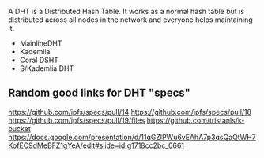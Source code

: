 A DHT is a Distributed Hash Table. It works as a normal hash table but is
distributed across all nodes in the network and everyone helps maintaining it.

* MainlineDHT
* Kademlia
* Coral DSHT
* S/Kademlia DHT



## Random good links for DHT "specs"

https://github.com/ipfs/specs/pull/14
https://github.com/ipfs/specs/pull/18
https://github.com/ipfs/specs/pull/19/files
https://github.com/tristanls/k-bucket
https://docs.google.com/presentation/d/11qGZlPWu6vEAhA7p3qsQaQtWH7KofEC9dMeBFZ1gYeA/edit#slide=id.g1718cc2bc_0661
